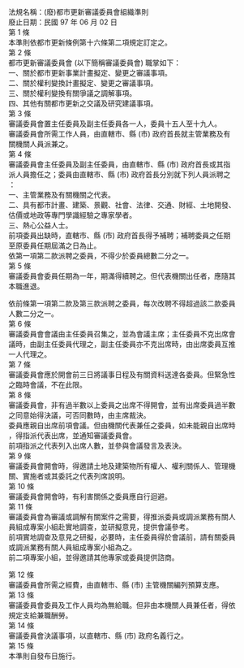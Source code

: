 法規名稱：(廢)都市更新審議委員會組織準則  
廢止日期：民國 97 年 06 月 02 日  
第 1 條  
本準則依都市更新條例第十六條第二項規定訂定之。  
第 2 條  
都市更新審議委員會 (以下簡稱審議委員會) 職掌如下：  
一、關於都市更新事業計畫擬定、變更之審議事項。  
二、關於權利變換計畫擬定、變更之審議事項。  
三、關於權利變換有關爭議之調解事項。  
四、其他有關都市更新之交議及研究建議事項。  
第 3 條  
審議委員會置主任委員及副主任委員各一人，委員十五人至十九人。  
審議委員會所需工作人員，由直轄市、縣 (市) 政府首長就主管業務及有  
關機關人員派兼之。  
第 4 條  
審議委員會主任委員及副主任委員，由直轄市、縣 (市) 政府首長或其指  
派人員擔任之；委員由直轄市、縣 (市) 政府首長分別就下列人員派聘之  
：  
一、主管業務及有關機關之代表。  
二、具有都市計畫、建築、景觀、社會、法律、交通、財經、土地開發、  
估價或地政等專門學識經驗之專家學者。  
三、熱心公益人士。  
前項委員出缺時，直轄市、縣 (市) 政府首長得予補聘；補聘委員之任期  
至原委員任期屆滿之日為止。  
依第一項第二款派聘之委員，不得少於委員總數二分之一。  
第 5 條  
審議委員會委員任期為一年，期滿得續聘之。但代表機關出任者，應隨其  
本職進退。  


依前條第一項第二款及第三款派聘之委員，每次改聘不得超過該二款委員  
人數二分之一。  
第 6 條  
審議委員會會議由主任委員召集之，並為會議主席；主任委員不克出席會  
議時，由副主任委員代理之，副主任委員亦不克出席時，由出席委員互推  
一人代理之。  
第 7 條  
審議委員會應於開會前三日將議事日程及有關資料送達各委員。但緊急性  
之臨時會議，不在此限。  
第 8 條  
審議委員會，非有過半數以上委員之出席不得開會，並有出席委員過半數  
之同意始得決議，可否同數時，由主席裁決。  
委員應親自出席前項會議。但由機關代表兼任之委員，如未能親自出席時  
，得指派代表出席，並通知審議委員會。  
前項指派之代表列入出席人數，並參與會議發言及表決。  
第 9 條  
審議委員會開會時，得邀請土地及建築物所有權人、權利關係人、管理機  
關、實施者或其委託之代表列席說明。  
第 10 條  
審議委員會開會時，有利害關係之委員應自行迴避。  
第 11 條  
審議委員會為審議或調解有關案件之需要，得推派委員或調派業務有關人  
員組成專案小組赴實地調查，並研擬意見，提供會議參考。  
前項實地調查及意見之研擬，必要時，主任委員得於會議前，請有關委員  
或調派業務有關人員組成專案小組為之。  
前二項專案小組，並得邀請其他專家或委員提供諮商。  


第 12 條  
審議委員會所需之經費，由直轄市、縣 (市) 主管機關編列預算支應。  
第 13 條  
審議委員會委員及工作人員均為無給職。但非由本機關人員兼任者，得依  
規定支給兼職酬勞。  
第 14 條  
審議委員會決議事項，以直轄市、縣 (市) 政府名義行之。  
第 15 條  
本準則自發布日施行。  


